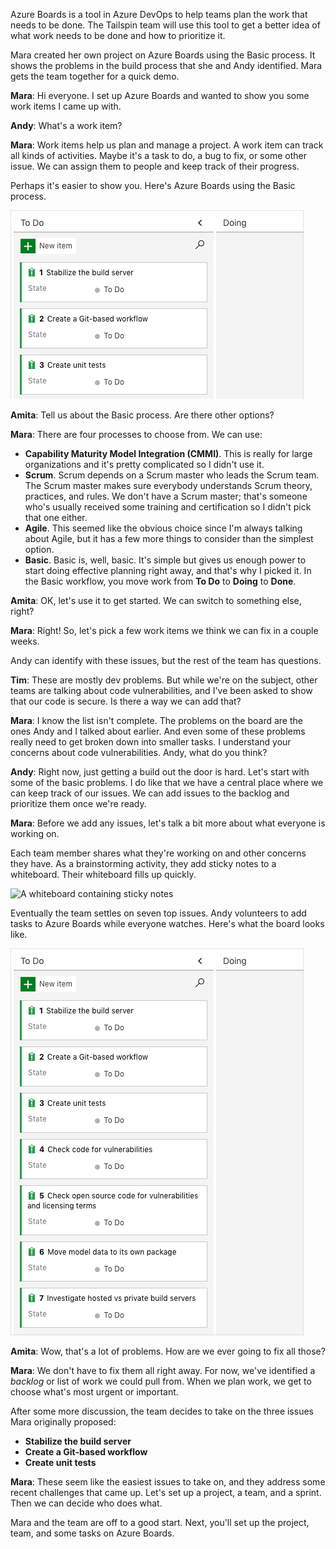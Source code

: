 Azure Boards is a tool in Azure DevOps to help teams plan the work that needs to be done. The Tailspin team will use this tool to get a better idea of what work needs to be done and how to prioritize it.

Mara created her own project on Azure Boards using the Basic process. It shows the problems in the build process that she and Andy identified. Mara gets the team together for a quick demo.

**Mara**: Hi everyone. I set up Azure Boards and wanted to show you some work items I came up with.

**Andy**: What's a work item?

**Mara**: Work items help us plan and manage a project. A work item can track all kinds of activities. Maybe it's a task to do, a bug to fix, or some other issue. We can assign them to people and keep track of their progress.

Perhaps it's easier to show you. Here's Azure Boards using the Basic process.

![Azure Boards showing the initial three tasks](../../shared/media/build-initial-tasks.png)

**Amita**: Tell us about the Basic process. Are there other options?

**Mara**: There are four processes to choose from. We can use:

* **Capability Maturity Model Integration (CMMI)**. This is really for large organizations and it's pretty complicated so I didn't use it.
* **Scrum**. Scrum depends on a Scrum master who leads the Scrum team. The Scrum master makes sure everybody understands Scrum theory, practices, and rules. We don't have a Scrum master; that's someone who's usually received some training and certification so I didn't pick that one either.
* **Agile**. This seemed like the obvious choice since I'm always talking about Agile, but it has a few more things to consider than the simplest option.
* **Basic**. Basic is, well, basic. It's simple but gives us enough power to start doing effective planning right away, and that's why I picked it. In the Basic workflow, you move work from **To Do** to **Doing** to **Done**.

**Amita**: OK, let's use it to get started. We can switch to something else, right?

**Mara**: Right! So, let's pick a few work items we think we can fix in a couple weeks.

Andy can identify with these issues, but the rest of the team has questions.

**Tim**: These are mostly dev problems. But while we're on the subject, other teams are talking about code vulnerabilities, and I've been asked to show that our code is secure. Is there a way we can add that?

**Mara**: I know the list isn't complete. The problems on the board are the ones Andy and I talked about earlier. And even some of these problems really need to get broken down into smaller tasks. I understand your concerns about code vulnerabilities. Andy, what do you think?

**Andy**: Right now, just getting a build out the door is hard. Let's start with some of the basic problems. I do like that we have a central place where we can keep track of our issues. We can add issues to the backlog and prioritize them once we're ready.

**Mara**: Before we add any issues, let's talk a bit more about what everyone is working on.

Each team member shares what they're working on and other concerns they have. As a brainstorming activity, they add sticky notes to a whiteboard. Their whiteboard fills up quickly.

![A whiteboard containing sticky notes](../media/3-whiteboard.png)

Eventually the team settles on seven top issues. Andy volunteers to add tasks to Azure Boards while everyone watches. Here's what the board looks like.

![Backlog of tasks](../../shared/media/build-all-tasks.png)

**Amita**: Wow, that's a lot of problems. How are we ever going to fix all those?

**Mara**: We don't have to fix them all right away. For now, we've identified a _backlog_ or list of work we could pull from. When we plan work, we get to choose what's most urgent or important.

After some more discussion, the team decides to take on the three issues Mara originally proposed:

* **Stabilize the build server**
* **Create a Git-based workflow**
* **Create unit tests**

**Mara**: These seem like the easiest issues to take on, and they address some recent challenges that came up. Let's set up a project, a team, and a sprint. Then we can decide who does what.

Mara and the team are off to a good start. Next, you'll set up the project, team, and some tasks on Azure Boards.
